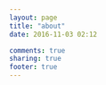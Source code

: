 ```yaml
---
layout: page
title: "about"
date: 2016-11-03 02:12

comments: true
sharing: true
footer: true
---
```

